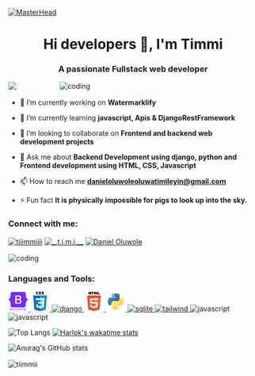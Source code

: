 [![MasterHead](https://https://i.pinimg.com/originals/ab/68/e6/ab68e6d38452d78ac98687865281c5c8.gif)](https://www.careerguide.com/)
<h1 align="center">Hi developers 👋, I'm Timmi</h1>
<h3 align="center">A passionate Fullstack web developer</h3>
<img align="right" alt="coding" width="400" src="https://camo.githubusercontent.com/5ddf73ad3a205111cf8c686f687fc216c2946a75005718c8da5b837ad9de78c9/68747470733a2f2f7468756d62732e6766796361742e636f6d2f4576696c4e657874446576696c666973682d736d616c6c2e676966">

![](https://komarev.com/ghpvc/?username=Tiimmii&style=for-the-badge&color=brightgreen)

- 🔭 I’m currently working on **Watermarklify**

- 🌱 I’m currently learning **javascript, Apis & DjangoRestFramework**

- 👯 I’m looking to collaborate on **Frontend and backend web development projects**

- 💬 Ask me about **Backend Development using django, python and Frontend development using HTML, CSS, Javascript**

- 📫 How to reach me **danieloluwoleoluwatimileyin@gmail.com**

- ⚡ Fun fact **It is physically impossible for pigs to look up into the sky.**



<h3 align="left">Connect with me:</h3>
<p align="left">
<a href="https://twitter.com/tiiimmiiii" target="blank"><img align="center" src="https://raw.githubusercontent.com/rahuldkjain/github-profile-readme-generator/master/src/images/icons/Social/twitter.svg" alt="tiiimmiiii" height="30" width="40" /></a>
<a href="https://instagram.com/tiimmii._" target="blank"><img align="center" src="https://raw.githubusercontent.com/rahuldkjain/github-profile-readme-generator/master/src/images/icons/Social/instagram.svg" alt="_.t.i.m.i.__" height="30" width="40" /></a>
<a href="https://linkedin.com/in/tiimmii" target="blank"><img align="center" src="https://raw.githubusercontent.com/rahuldkjain/github-profile-readme-generator/master/src/images/icons/Social/linked-in-alt.svg" alt="Daniel Oluwole" height="30" width="40" /></a>
</p>

<img align="center" alt="coding" width="400" src="https://camo.githubusercontent.com/cae12fddd9d6982901d82580bdf321d81fb299141098ca1c2d4891870827bf17/68747470733a2f2f6d69726f2e6d656469756d2e636f6d2f6d61782f313336302f302a37513379765349765f7430696f4a2d5a2e676966">


<h3 align="left">Languages and Tools:</h3>
<p align="left"> <a href="https://getbootstrap.com" target="_blank" rel="noreferrer"> <img src="https://raw.githubusercontent.com/devicons/devicon/master/icons/bootstrap/bootstrap-plain-wordmark.svg" alt="bootstrap" width="40" height="40"/> </a> <a href="https://www.w3schools.com/css/" target="_blank" rel="noreferrer"> <img src="https://raw.githubusercontent.com/devicons/devicon/master/icons/css3/css3-original-wordmark.svg" alt="css3" width="40" height="40"/> </a> <a href="https://www.djangoproject.com/" target="_blank" rel="noreferrer"> <img src="https://cdn.worldvectorlogo.com/logos/django.svg" alt="django" width="40" height="40"/> </a> <a href="https://www.w3.org/html/" target="_blank" rel="noreferrer"> <img src="https://raw.githubusercontent.com/devicons/devicon/master/icons/html5/html5-original-wordmark.svg" alt="html5" width="40" height="40"/> </a> <a href="https://www.python.org" target="_blank" rel="noreferrer"> <img src="https://raw.githubusercontent.com/devicons/devicon/master/icons/python/python-original.svg" alt="python" width="40" height="40"/> </a> <a href="https://www.sqlite.org/" target="_blank" rel="noreferrer"> <img src="https://www.vectorlogo.zone/logos/sqlite/sqlite-icon.svg" alt="sqlite" width="40" height="40"/> </a> <a href="https://tailwindcss.com/" target="_blank" rel="noreferrer"> <img src="https://www.vectorlogo.zone/logos/tailwindcss/tailwindcss-icon.svg" alt="tailwind" width="40" height="40"/> </a>
 <img src="https://raw.githubusercontent.com/danielcranney/readme-generator/main/public/icons/skills/javascript-colored.svg" alt="javascript" width="40" height="40"/>
 <img src="https://raw.githubusercontent.com/danielcranney/readme-generator/main/public/icons/skills/react-colored.svg" alt="javascript" width="40" height="40"/>

</p>



![Top Langs](https://github-readme-stats.vercel.app/api/top-langs/?username=Tiimmii&hide_progress=true)
[![Harlok's wakatime stats](https://github-readme-stats.vercel.app/api/wakatime?username=tiimmii)](https://github.com/anuraghazra/github-readme-stats)

![Anurag's GitHub stats](https://github-readme-stats.vercel.app/api?username=tiimmii&show_icons=true&theme=radical)

<p><img align="center" src="https://github-readme-streak-stats.herokuapp.com/?user=tiimmii&" alt="tiimmii" /></p>

